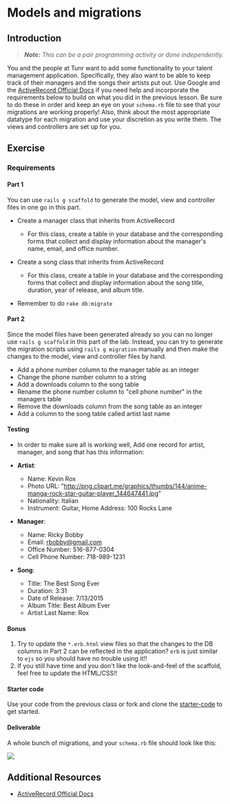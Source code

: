 # Models and migrations

## Introduction

> ***Note:*** _This can be a pair programming activity or done independently._

You and the people at Tunr want to add some functionality to your talent management application.  Specifically, they also want to be able to keep track of their managers and the songs their artists put out. Use Google and the [ActiveRecord Official Docs](http://edgeguides.rubyonrails.org/active_record_migrations.html) if you need help and incorporate the requirements below to build on what you did in the previous lesson.  Be sure to do these in order and keep an eye on your ```schema.rb``` file to see that your migrations are working properly!  Also, think about the most appropriate datatype for each migration and use your discretion as you write them.  The views and controllers are set up for you.

## Exercise

### Requirements

#### Part 1
  You can use `rails g scaffold` to generate the model, view and controller files in one go in this part.

  - Create a manager class that inherits from ActiveRecord

    - For this class, create a table in your database and the corresponding forms that collect and display information about the manager's name, email, and office number.

  - Create a song class that inherits from ActiveRecord

    - For this class, create a table in your database and the corresponding forms that collect and display information about the song title, duration, year of release, and album title.

  - Remember to do `rake db:migrate`

#### Part 2
  Since the model files have been generated already so you can no longer use `rails g scaffold` in this part of the lab. Instead, you can try to generate the migration scripts using `rails g migration` manually and then make the changes to the model, view and controller files by hand.

  - Add a phone number column to the manager table as an integer
  - Change the phone number column to a string
  - Add a downloads column to the song table
  - Rename the phone number column to "cell phone number" in the managers table
  - Remove the downloads column from the song table as an integer
  - Add a column to the song table called artist last name

#### Testing

  - In order to make sure all is working well, Add one record for artist, manager, and song that has this information:

  - **Artist**:

    - Name: Kevin Rox
    - Photo URL: "http://png.clipart.me/graphics/thumbs/144/anime-manga-rock-star-guitar-player_144647441.jpg"
    - Nationality: Italian
    - Instrument: Guitar, Home Address: 100 Rocks Lane

  - **Manager**:

    - Name: Ricky Bobby
    - Email: rbobby@gmail.com
    - Office Number: 516-877-0304
    - Cell Phone Number: 718-989-1231

  - **Song**:

    - Title: The Best Song Ever
    - Duration: 3:31
    - Date of Release: 7/13/2015
    - Album Title: Best Album Ever
    - Artist Last Name: Rox

#### Bonus
  1. Try to update the `*.erb.html` view files so that the changes to the DB columns in Part 2 can be reflected in the application? `erb` is just similar to `ejs` so you should have no trouble using it!!
  1. If you still have time and you don't like the look-and-feel of the scaffold, feel free to update the HTML/CSS!!


#### Starter code

Use your code from the previous class or fork and clone the [starter-code](starter-code) to get started.

#### Deliverable

A whole bunch of migrations, and your ```schema.rb``` file should look like this:

![](http://s29.postimg.org/4sw62q90n/Screen_Shot_2015_07_13_at_12_00_36_PM.png)

## Additional Resources

- [ActiveRecord Official Docs](http://edgeguides.rubyonrails.org/active_record_migrations.html)
